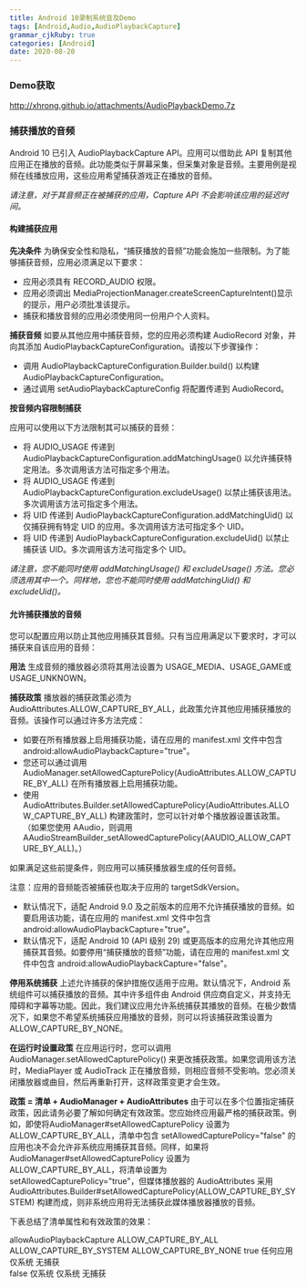 ```yaml
---
title: Android 10录制系统音及Demo
tags: [Android,Audio,AudioPlaybackCapture]
grammar_cjkRuby: true
categories: [Android]
date: 2020-08-20
---
```


### Demo获取

http://xhrong.github.io/attachments/AudioPlaybackDemo.7z

### 捕获播放的音频

Android 10 已引入 AudioPlaybackCapture API。应用可以借助此 API 复制其他应用正在播放的音频。此功能类似于屏幕采集，但采集对象是音频。主要用例是视频在线播放应用，这些应用希望捕获游戏正在播放的音频。

*请注意，对于其音频正在被捕获的应用，Capture API 不会影响该应用的延迟时间。*

#### 构建捕获应用

**先决条件**
为确保安全性和隐私，“捕获播放的音频”功能会施加一些限制。为了能够捕获音频，应用必须满足以下要求：

 - 应用必须具有 RECORD_AUDIO 权限。
 - 应用必须调出 MediaProjectionManager.createScreenCaptureIntent()显示的提示，用户必须批准该提示。
 - 捕获和播放音频的应用必须使用同一份用户个人资料。

**捕获音频**
如要从其他应用中捕获音频，您的应用必须构建 AudioRecord 对象，并向其添加 AudioPlaybackCaptureConfiguration。请按以下步骤操作：

 - 调用 AudioPlaybackCaptureConfiguration.Builder.build() 以构建 AudioPlaybackCaptureConfiguration。
 - 通过调用 setAudioPlaybackCaptureConfig 将配置传递到 AudioRecord。
 
 **按音频内容限制捕获**

 应用可以使用以下方法限制其可以捕获的音频：

 - 将 AUDIO_USAGE 传递到 AudioPlaybackCaptureConfiguration.addMatchingUsage() 以允许捕获特定用法。多次调用该方法可指定多个用法。
 - 将 AUDIO_USAGE 传递到 AudioPlaybackCaptureConfiguration.excludeUsage() 以禁止捕获该用法。多次调用该方法可指定多个用法。
 - 将 UID 传递到 AudioPlaybackCaptureConfiguration.addMatchingUid() 以仅捕获拥有特定 UID 的应用。多次调用该方法可指定多个 UID。
 - 将 UID 传递到 AudioPlaybackCaptureConfiguration.excludeUid() 以禁止捕获该 UID。多次调用该方法可指定多个 UID。

*请注意，您不能同时使用 addMatchingUsage() 和 excludeUsage() 方法。您必须选用其中一个。同样地，您也不能同时使用 addMatchingUid() 和 excludeUid()。*

#### 允许捕获播放的音频

您可以配置应用以防止其他应用捕获其音频。只有当应用满足以下要求时，才可以捕获来自该应用的音频：

**用法**
生成音频的播放器必须将其用法设置为 USAGE_MEDIA、USAGE_GAME或 USAGE_UNKNOWN。

**捕获政策**
播放器的捕获政策必须为 AudioAttributes.ALLOW_CAPTURE_BY_ALL，此政策允许其他应用捕获播放的音频。该操作可以通过许多方法完成：

 - 如要在所有播放器上启用捕获功能，请在应用的 manifest.xml 文件中包含 android:allowAudioPlaybackCapture="true"。
 - 您还可以通过调用 AudioManager.setAllowedCapturePolicy(AudioAttributes.ALLOW_CAPTURE_BY_ALL) 在所有播放器上启用捕获功能。
 - 使用 AudioAttributes.Builder.setAllowedCapturePolicy(AudioAttributes.ALLOW_CAPTURE_BY_ALL) 构建政策时，您可以针对单个播放器设置该政策。（如果您使用 AAudio，则调用 AAudioStreamBuilder_setAllowedCapturePolicy(AAUDIO_ALLOW_CAPTURE_BY_ALL)。）
 
 如果满足这些前提条件，则应用可以捕获播放器生成的任何音频。

注意：应用的音频能否被捕获也取决于应用的 targetSdkVersion。
 - 默认情况下，适配 Android 9.0 及之前版本的应用不允许捕获播放的音频。如要启用该功能，请在应用的 manifest.xml 文件中包含 android:allowAudioPlaybackCapture="true"。
 - 默认情况下，适配 Android 10 (API 级别 29) 或更高版本的应用允许其他应用捕获其音频。如要停用“捕获播放的音频”功能，请在应用的 manifest.xml 文件中包含 android:allowAudioPlaybackCapture="false"。
 
 
**停用系统捕获**
上述允许捕获的保护措施仅适用于应用。默认情况下，Android 系统组件可以捕获播放的音频。其中许多组件由 Android 供应商自定义，并支持无障碍和字幕等功能。因此，我们建议应用允许系统捕获其播放的音频。在极少数情况下，如果您不希望系统捕获应用播放的音频，则可以将该捕获政策设置为 ALLOW_CAPTURE_BY_NONE。

**在运行时设置政策**
在应用运行时，您可以调用 AudioManager.setAllowedCapturePolicy() 来更改捕获政策。如果您调用该方法时，MediaPlayer 或 AudioTrack 正在播放音频，则相应音频不受影响。您必须关闭播放器或曲目，然后再重新打开，这样政策变更才会生效。

**政策 = 清单 + AudioManager + AudioAttributes**
由于可以在多个位置指定捕获政策，因此请务必要了解如何确定有效政策。您应始终应用最严格的捕获政策。例如，即使将AudioManager#setAllowedCapturePolicy 设置为 ALLOW_CAPTURE_BY_ALL，清单中包含 setAllowedCapturePolicy="false" 的应用也决不会允许非系统应用捕获其音频。同样，如果将 AudioManager#setAllowedCapturePolicy 设置为 ALLOW_CAPTURE_BY_ALL，将清单设置为 setAllowedCapturePolicy="true"，但媒体播放器的 AudioAttributes 采用 AudioAttributes.Builder#setAllowedCapturePolicy(ALLOW_CAPTURE_BY_SYSTEM) 构建而成，则非系统应用将无法捕获此媒体播放器播放的音频。

下表总结了清单属性和有效政策的效果：

 allowAudioPlaybackCapture  ALLOW_CAPTURE_BY_ALL  ALLOW_CAPTURE_BY_SYSTEM  ALLOW_CAPTURE_BY_NONE 
 true                       任何应用              仅系统                     无捕获                
 false                      仅系统                仅系统                     无捕获                     


